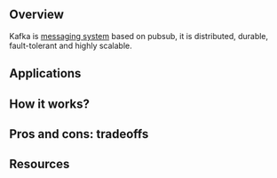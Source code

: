 ## Overview
Kafka is [messaging system](https://github.com/rneha725/system_design_concepts/blob/main/Concepts/Messaging%20systems.md) based on pubsub, it is distributed, durable, fault-tolerant and highly scalable.

## Applications

## How it works?

## Pros and cons: tradeoffs

## Resources
